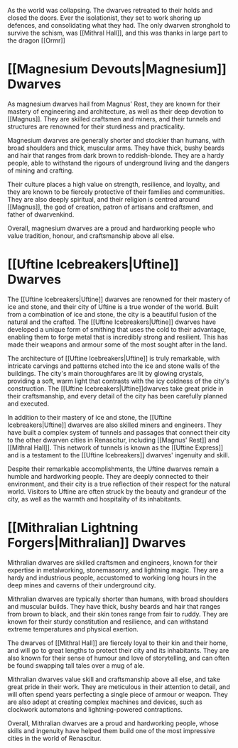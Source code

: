 As the world was collapsing. The dwarves retreated to their holds and closed the doors. Ever the isolationist, they set to work shoring up defences, and consolidating what they had. The only dwarven stronghold to survive the schism, was [[Mithral Hall]], and this was thanks in large part to the dragon [[Ormr]]
# [[Magnesium Devouts|Magnesium]] Dwarves

As magnesium dwarves hail from Magnus' Rest, they are known for their mastery of engineering and architecture, as well as their deep devotion to [[Magnus]]. They are skilled craftsmen and miners, and their tunnels and structures are renowned for their sturdiness and practicality.

Magnesium dwarves are generally shorter and stockier than humans, with broad shoulders and thick, muscular arms. They have thick, bushy beards and hair that ranges from dark brown to reddish-blonde. They are a hardy people, able to withstand the rigours of underground living and the dangers of mining and crafting.

Their culture places a high value on strength, resilience, and loyalty, and they are known to be fiercely protective of their families and communities. They are also deeply spiritual, and their religion is centred around [[Magnus]], the god of creation, patron of artisans and craftsmen, and father of dwarvenkind.

Overall, magnesium dwarves are a proud and hardworking people who value tradition, honour, and craftsmanship above all else.

# [[Uftine Icebreakers|Uftine]] Dwarves

The [[Uftine Icebreakers|Uftine]] dwarves are renowned for their mastery of ice and stone, and their city of Uftine is a true wonder of the world. Built from a combination of ice and stone, the city is a beautiful fusion of the natural and the crafted. The [[Uftine Icebreakers|Uftine]] dwarves have developed a unique form of smithing that uses the cold to their advantage, enabling them to forge metal that is incredibly strong and resilient. This has made their weapons and armour some of the most sought after in the land.

The architecture of [[Uftine Icebreakers|Uftine]] is truly remarkable, with intricate carvings and patterns etched into the ice and stone walls of the buildings. The city's main thoroughfares are lit by glowing crystals, providing a soft, warm light that contrasts with the icy coldness of the city's construction. The [[Uftine Icebreakers|Uftine]]dwarves take great pride in their craftsmanship, and every detail of the city has been carefully planned and executed.

In addition to their mastery of ice and stone, the [[Uftine Icebreakers|Uftine]] dwarves are also skilled miners and engineers. They have built a complex system of tunnels and passages that connect their city to the other dwarven cities in Renascitur, including [[Magnus' Rest]] and [[Mithral Hall]]. This network of tunnels is known as the [[Uftine Express]] and is a testament to the [[Uftine Icebreakers]] dwarves' ingenuity and skill.

Despite their remarkable accomplishments, the Uftine dwarves remain a humble and hardworking people. They are deeply connected to their environment, and their city is a true reflection of their respect for the natural world. Visitors to Uftine are often struck by the beauty and grandeur of the city, as well as the warmth and hospitality of its inhabitants.

# [[Mithralian Lightning Forgers|Mithralian]] Dwarves

Mithralian dwarves are skilled craftsmen and engineers, known for their expertise in metalworking, stonemasonry, and lightning magic. They are a hardy and industrious people, accustomed to working long hours in the deep mines and caverns of their underground city.

Mithralian dwarves are typically shorter than humans, with broad shoulders and muscular builds. They have thick, bushy beards and hair that ranges from brown to black, and their skin tones range from fair to ruddy. They are known for their sturdy constitution and resilience, and can withstand extreme temperatures and physical exertion.

The dwarves of [[Mithral Hall]] are fiercely loyal to their kin and their home, and will go to great lengths to protect their city and its inhabitants. They are also known for their sense of humour and love of storytelling, and can often be found swapping tall tales over a mug of ale.

Mithralian dwarves value skill and craftsmanship above all else, and take great pride in their work. They are meticulous in their attention to detail, and will often spend years perfecting a single piece of armour or weapon. They are also adept at creating complex machines and devices, such as clockwork automatons and lightning-powered contraptions.

Overall, Mithralian dwarves are a proud and hardworking people, whose skills and ingenuity have helped them build one of the most impressive cities in the world of Renascitur.